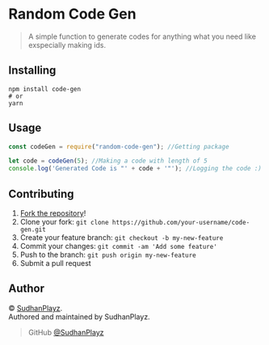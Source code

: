 # Random Code Gen

> A simple function to generate codes for anything what you need like exspecially making ids.

## Installing

```npm
npm install code-gen
# or
yarn
```

## Usage

```js
const codeGen = require("random-code-gen"); //Getting package

let code = codeGen(5); //Making a code with length of 5
console.log('Generated Code is "' + code + '"'); //Logging the code :)
```

## Contributing

1. [Fork the repository](https://github.com/SudhanPlayz/code-gen/fork)!
2. Clone your fork: `git clone https://github.com/your-username/code-gen.git`
3. Create your feature branch: `git checkout -b my-new-feature`
4. Commit your changes: `git commit -am 'Add some feature'`
5. Push to the branch: `git push origin my-new-feature`
6. Submit a pull request

## Author

© [SudhanPlayz](https://github.com/SudhanPlayz).  
Authored and maintained by SudhanPlayz.

> GitHub [@SudhanPlayz](https://github.com/SudhanPlayz)
